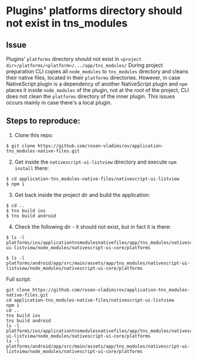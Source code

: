 # Plugins' platforms directory should not exist in tns_modules

## Issue
Plugins' `platforms` directory should not exist in `<project dir>/platforms/<platform>/.../app/tns_modules/`
During project preparation CLI copies all `node_modules` to `tns_modules` directory and cleans their native files, located in their `platforms` directories.
However, in case NativeScript plugin is a dependency of another NativeScript plugin and `npm` places it inside `node_modules` of the plugin, not at the root of the project, CLI does not clean the `platforms` directory of the inner plugin.
This issues occurs mainly in case there's a local plugin.

## Steps to reproduce:
1. Clone this repo:
```
$ git clone https://github.com/rosen-vladimirov/application-tns_modules-native-files.git
```

2. Get inside the `nativescript-ui-listview` directory and execute `npm install` there:
```
$ cd application-tns_modules-native-files/nativescript-ui-listview
$ npm i
```

3. Get back inside the project dir and build the application:

```
$ cd ..
$ tns build ios
$ tns build android
```

4. Check the following dir - it should not exist, but in fact it is there:
```
$ ls -l platforms/ios/applicationtnsmodulesnativefiles/app/tns_modules/nativescript-ui-listview/node_modules/nativescript-ui-core/platforms

$ ls -l platforms/android/app/src/main/assets/app/tns_modules/nativescript-ui-listview/node_modules/nativescript-ui-core/platforms

```

Full script:
```
git clone https://github.com/rosen-vladimirov/application-tns_modules-native-files.git
cd application-tns_modules-native-files/nativescript-ui-listview
npm i
cd ..
tns build ios
tns build android
ls -l platforms/ios/applicationtnsmodulesnativefiles/app/tns_modules/nativescript-ui-listview/node_modules/nativescript-ui-core/platforms
ls -l platforms/android/app/src/main/assets/app/tns_modules/nativescript-ui-listview/node_modules/nativescript-ui-core/platforms

```
